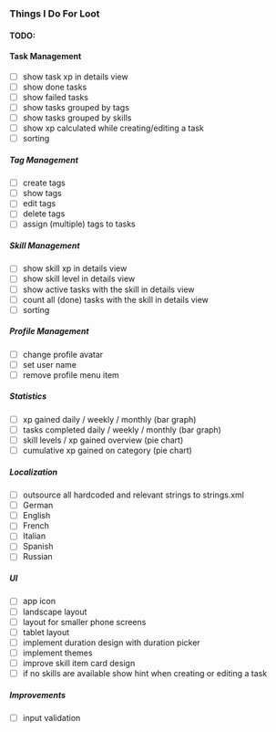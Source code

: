 ### Things I Do For Loot

#### TODO:

#### Task Management
- [ ] show task xp in details view
- [ ] show done tasks
- [ ] show failed tasks
- [ ] show tasks grouped by tags
- [ ] show tasks grouped by skills
- [ ] show xp calculated while creating/editing a task
- [ ] sorting

##### Tag Management
- [ ] create tags
- [ ] show tags
- [ ] edit tags
- [ ] delete tags
- [ ] assign (multiple) tags to tasks

##### Skill Management
- [ ] show skill xp in details view
- [ ] show skill level in details view
- [ ] show active tasks with the skill in details view
- [ ] count all (done) tasks with the skill in details view
- [ ] sorting

##### Profile Management
- [ ] change profile avatar
- [ ] set user name
- [ ] remove profile menu item

##### Statistics
- [ ] xp gained daily / weekly / monthly (bar graph)
- [ ] tasks completed daily / weekly / monthly (bar graph)
- [ ] skill levels / xp gained overview (pie chart)
- [ ] cumulative xp gained on category (pie chart) 

##### Localization
- [ ] outsource all hardcoded and relevant strings to strings.xml
- [ ] German
- [ ] English
- [ ] French
- [ ] Italian
- [ ] Spanish
- [ ] Russian

##### UI
- [ ] app icon
- [ ] landscape layout
- [ ] layout for smaller phone screens
- [ ] tablet layout
- [ ] implement duration design with duration picker 
- [ ] implement themes
- [ ] improve skill item card design
- [ ] if no skills are available show hint when creating or editing a task

##### Improvements
- [ ] input validation
